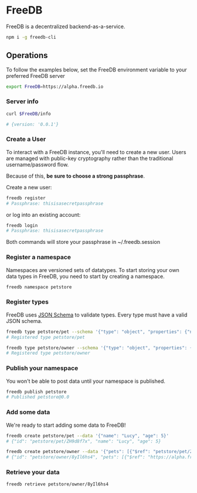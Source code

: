 # FreeDB

FreeDB is a decentralized backend-as-a-service.

```bash
npm i -g freedb-cli
```

## Operations

To follow the examples below, set the FreeDB environment variable to your preferred FreeDB server
```bash
export FreeDB=https://alpha.freedb.io
```

### Server info
```bash
curl $FreeDB/info

# {version: '0.0.1'}
```

### Create a User

To interact with a FreeDB instance, you'll need to create a new user. Users are managed with public-key cryptography rather than
the traditional username/password flow.

Because of this, **be sure to choose a strong passphrase**.

Create a new user:
```bash
freedb register
# Passphrase: thisisasecretpassphrase
```

or log into an existing account:
```bash
freedb login
# Passphrase: thisisasecretpassphrase
```

Both commands will store your passphrase in ~/.freedb.session

### Register a namespace

Namespaces are versioned sets of datatypes. To start storing your own data types in FreeDB, you need to start by creating a namespace.

```bash
freedb namespace petstore
```

### Register types

FreeDB uses [JSON Schema](http://json-schema.org) to validate types. Every type must have a valid JSON schema.

```bash
freedb type petstore/pet --schema '{"type": "object", "properties": {"name": {"type": "string"}, "age": {"type": "integer"}}}'
# Registered type petstore/pet

freedb type petstore/owner --schema '{"type": "object", "properties": {"pets": {"type": "array", "items": {"$ref": "petstore/pet"}}}}'
# Registered type petstore/owner
```

### Publish your namespace
You won't be able to post data until your namespace is published.

```bash
freedb publish petstore
# Published petstore@0.0
```

### Add some data

We're ready to start adding some data to FreeDB!

```bash
freedb create petstore/pet --data '{"name": "Lucy", "age": 5}'
# {"id": "petstore/pet/ZH9d8f7x", "name": "Lucy", "age": 5}

freedb create petstore/owner --data '{"pets": [{"$ref": "petstore/pet/ZH9d8f7"}]}'
# {"id": "petstore/owner/8yIl6hs4", "pets": [{"$ref": "https://alpha.freedb.io/petstore/pet/ZH9d8f7"}]}
```

### Retrieve your data

```bash
freedb retrieve petstore/owner/8yIl6hs4
```
